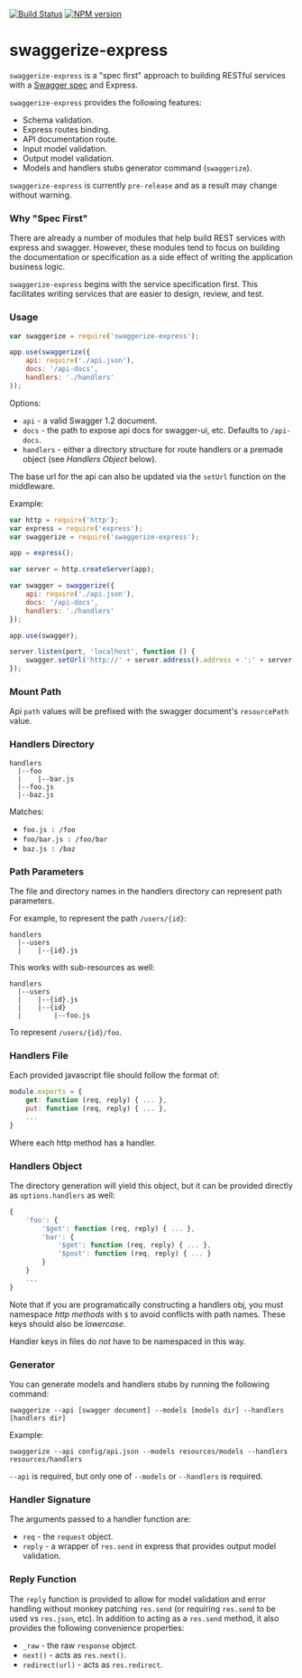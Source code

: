 [![Build Status](https://travis-ci.org/krakenjs/swaggerize-express.png)](https://travis-ci.org/krakenjs/swaggerize-express) [![NPM version](https://badge.fury.io/js/swaggerize-express.png)](http://badge.fury.io/js/swaggerize-express)

# swaggerize-express

`swaggerize-express` is a "spec first" approach to building RESTful services with a [Swagger spec](https://github.com/wordnik/swagger-spec/blob/master/versions/1.2.md)
and Express.

`swaggerize-express` provides the following features:

- Schema validation.
- Express routes binding.
- API documentation route.
- Input model validation.
- Output model validation.
- Models and handlers stubs generator command (`swaggerize`).

`swaggerize-express` is currently `pre-release` and as a result may change without warning.

### Why "Spec First"

There are already a number of modules that help build REST services with express and swagger. However, 
these modules tend to focus on building the documentation or specification as a side effect of writing 
the application business logic.

`swaggerize-express` begins with the service specification first. This facilitates writing services that 
are easier to design, review, and test.

### Usage

```javascript
var swaggerize = require('swaggerize-express');

app.use(swaggerize({
    api: require('./api.json'),
    docs: '/api-docs',
    handlers: './handlers'
));
```

Options:

- `api` - a valid Swagger 1.2 document.
- `docs` - the path to expose api docs for swagger-ui, etc. Defaults to `/api-docs`.
- `handlers` - either a directory structure for route handlers or a premade object (see *Handlers Object* below).

The base url for the api can also be updated via the `setUrl` function on the middleware.

Example:

```javascript
var http = require('http');
var express = require('express');
var swaggerize = require('swaggerize-express');

app = express();

var server = http.createServer(app);

var swagger = swaggerize({
    api: require('./api.json'),
    docs: '/api-docs',
    handlers: './handlers'
});

app.use(swagger);

server.listen(port, 'localhost', function () {
    swagger.setUrl('http://' + server.address().address + ':' + server.address().port);
});
```

### Mount Path

Api `path` values will be prefixed with the swagger document's `resourcePath` value.

### Handlers Directory

```
handlers
  |--foo
  |    |--bar.js
  |--foo.js
  |--baz.js
```

Matches:

- `foo.js : /foo`
- `foo/bar.js : /foo/bar`
- `baz.js : /baz`

### Path Parameters

The file and directory names in the handlers directory can represent path parameters.

For example, to represent the path `/users/{id}`:

```shell
handlers
  |--users
  |    |--{id}.js
```

This works with sub-resources as well:

```shell
handlers
  |--users
  |    |--{id}.js
  |    |--{id}
  |        |--foo.js
```

To represent `/users/{id}/foo`.

### Handlers File

Each provided javascript file should follow the format of:

```javascript
module.exports = {
    get: function (req, reply) { ... },
    put: function (req, reply) { ... },
    ...
}
```

Where each http method has a handler.

### Handlers Object

The directory generation will yield this object, but it can be provided directly as `options.handlers` as well:

```javascript
{
    'foo': {
        '$get': function (req, reply) { ... },
        'bar': {
            '$get': function (req, reply) { ... },
            '$post': function (req, reply) { ... }
        }
    }
    ...
}
```

Note that if you are programatically constructing a handlers obj, you must namespace *http methods* with `$` to 
avoid conflicts with path names. These keys should also be *lowercase*.

Handler keys in files do *not* have to be namespaced in this way.

### Generator

You can generate models and handlers stubs by running the following command:

```shell
swaggerize --api [swagger document] --models [models dir] --handlers [handlers dir]
```

Example:

```shell
swaggerize --api config/api.json --models resources/models --handlers resources/handlers
```

`--api` is required, but only one of `--models` or `--handlers` is required.

### Handler Signature

The arguments passed to a handler function are:

- `req` - the `request` object.
- `reply` - a wrapper of `res.send` in express that provides output model validation.

### Reply Function

The `reply` function is provided to allow for model validation and error handling without monkey patching `res.send` 
(or requiring `res.send` to be used vs `res.json`, etc). In addition to acting as a `res.send` method, it also provides 
the following convenience properties:

- `_raw` - the raw `response` object.
- `next()` - acts as `res.next()`.
- `redirect(url)` - acts as `res.redirect`.